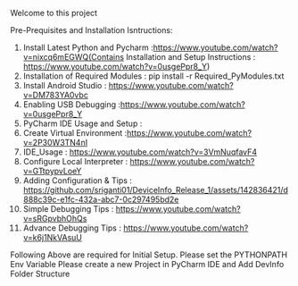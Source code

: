 Welcome to this project

Pre-Prequisites and Installation Isntructions:
  1) Install Latest Python and Pycharm :https://www.youtube.com/watch?v=nixcq6mEGWQ(Contains Installation and Setup Instructions : https://www.youtube.com/watch?v=0usgePpr8_Y)
  2) Installation of Required Modules  : pip install -r Required_PyModules.txt
  3) Install Android Studio  : https://www.youtube.com/watch?v=DM783YA0vbc
  4) Enabling USB Debugging :https://www.youtube.com/watch?v=0usgePpr8_Y
  5) PyCharm IDE Usage and Setup :
  6)   Create Virtual Environment :https://www.youtube.com/watch?v=2P30W3TN4nI
  7)   IDE_Usage : https://www.youtube.com/watch?v=3VmNuqfavF4
  8)   Configure Local Interpreter : https://www.youtube.com/watch?v=GTtpypvLoeY
  9)   Adding Configuration & Tips : https://github.com/sriganti01/DeviceInfo_Release_1/assets/142836421/d888c39c-e1fc-432a-abc7-0c297495bd2e
  10)   Simple Debugging Tips : https://www.youtube.com/watch?v=sRGpvbhOhQs
  11)   Advance Debugging Tips : https://www.youtube.com/watch?v=k6j1NkVAsuU

Following Above are required for Initial Setup.
Please set the PYTHONPATH Env Variable
Please create a new Project in PyCharm IDE and Add DevInfo Folder Structure
